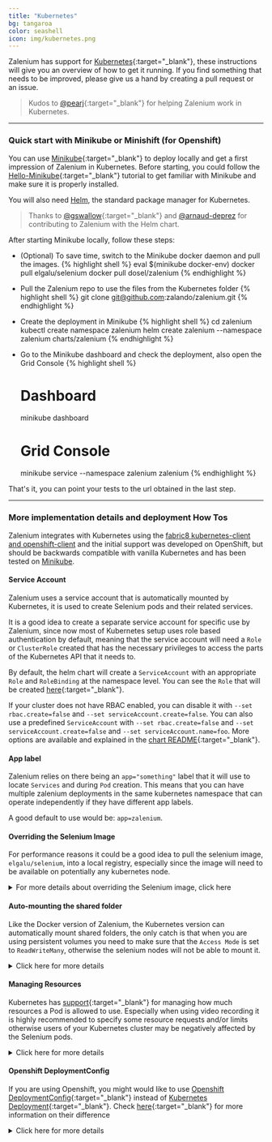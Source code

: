 ```yaml
---
title: "Kubernetes" 
bg: tangaroa
color: seashell
icon: img/kubernetes.png
---
```


Zalenium has support for [Kubernetes](https://kubernetes.io/){:target="_blank"}, these instructions will 
give you an overview of how to get it running. If you find something that needs to be improved, please give us a hand by 
creating a pull request or an issue.

> Kudos to [@pearj](https://github.com/pearj){:target="_blank"} for helping Zalenium work in Kubernetes.

***

### Quick start with Minikube or Minishift (for Openshift)

You can use [Minikube](https://kubernetes.io/docs/getting-started-guides/minikube/){:target="_blank"} 
to deploy locally and get a first impression of Zalenium in Kubernetes. Before starting, you could follow the
[Hello-Minikube](https://kubernetes.io/docs/tutorials/stateless-application/hello-minikube/){:target="_blank"}
tutorial to get familiar with Minikube and make sure it is properly installed.

You will also need [Helm](https://helm.sh/), the standard package manager for Kubernetes.

> Thanks to [@gswallow](https://github.com/gswallow){:target="_blank"} and [@arnaud-deprez](https://github.com/arnaud-deprez) for contributing to Zalenium with the Helm chart.

After starting Minikube locally, follow these steps:
* (Optional) To save time, switch to the Minikube docker daemon and pull the images.
{% highlight shell %}
    eval $(minikube docker-env)
    docker pull elgalu/selenium
    docker pull dosel/zalenium
{% endhighlight %}

* Pull the Zalenium repo to use the files from the Kubernetes folder
{% highlight shell %}
    git clone git@github.com:zalando/zalenium.git
{% endhighlight %}

* Create the deployment in Minikube
{% highlight shell %}
    cd zalenium
    kubectl create namespace zalenium
    helm create zalenium --namespace zalenium charts/zalenium
{% endhighlight %}

* Go to the Minikube dashboard and check the deployment, also open the Grid Console
{% highlight shell %}
    # Dashboard
    minikube dashboard
    # Grid Console
    minikube service --namespace zalenium zalenium
{% endhighlight %}

That's it, you can point your tests to the url obtained in the last step.

***

### More implementation details and deployment How Tos

Zalenium integrates with Kubernetes using the
[fabric8 kubernetes-client and openshift-client](https://github.com/fabric8io/kubernetes-client/)
and the initial support was developed on OpenShift, but should be backwards compatible with vanilla Kubernetes and
has been tested on [Minikube](https://github.com/kubernetes/minikube).

#### Service Account

Zalenium uses a service account that is automatically mounted by Kubernetes, it is used to create Selenium pods and 
their related services.

It is a good idea to create a separate service account for specific use by Zalenium, since now most of Kubernetes setup 
uses role based authentication by default, meaning that the service account will need a 
`Role` or `ClusterRole` created that has the necessary privileges to access the parts of 
the Kubernetes API that it needs to.

By default, the helm chart will create a `ServiceAccount` with an appropriate `Role` and `RoleBinding` at the namespace level.
You can see the `Role` that will be created [here](https://github.com/zalando/zalenium/tree/master/charts/zalenium/templates/role.yaml){:target="_blank"}.

If your cluster does not have RBAC enabled, you can disable it with `--set rbac.create=false` and `--set serviceAccount.create=false`.
You can also use a predefined `ServiceAccount` with `--set rbac.create=false` and `--set serviceAccount.create=false` and `--set serviceAccount.name=foo`.
More options are available and explained in the [chart README](https://github.com/zalando/zalenium/tree/master/charts/zalenium/README.md){:target="_blank"}.

#### App label

Zalenium relies on there being an `app="something"` label that it will use to locate `Services` and during `Pod` creation.
This means that you can have multiple zalenium deployments in the same kubernetes namespace that can operate independently
if they have different app labels.

A good default to use would be: `app=zalenium`.

#### Overriding the Selenium Image

For performance reasons it could be a good idea to pull the selenium image, `elgalu/selenium`, into a local registry,
especially since the image will need to be available on potentially any kubernetes node.

<details>
    <summary>For more details about overriding the Selenium image, click here</summary>

    <div class="container m-2 p-2">
        For example, in OpenShift there is a built in registry that can automatically pull the an image from an external registry
        (such as docker hub) 
        <a target="_blank" href="https://docs.openshift.com/container-platform/3.5/dev_guide/managing_images.html#importing-tag-and-image-metadata">on a schedule</a>.
        <br>
        <br>    
        This command will automatically import <code>elgalu/selenium</code> into the OpenShift 
        registry at <code>delivery/selenium:latest</code> updating it on a schedule.
    
{% highlight shell %}
    oc tag docker.io/elgalu/selenium:latest delivery/selenium:latest --scheduled=true
{% endhighlight %}
    
        This would then be available at <code>172.23.192.79:5000/delivery/selenium:latest</code> 
        in the OpenShift registry for example.
        <br>
        <br>
        To use that image, specify 
        <code>--set hub.seleniumImageName="172.23.192.79:5000/delivery/selenium:latest"</code> when 
        processing your <a target="_blank" href="https://helm.sh/">Helm</a> templates.
    </div>        
</details>

#### Auto-mounting the shared folder

Like the Docker version of Zalenium, the Kubernetes version can automatically mount shared folders, the only catch is 
that when you are using persistent volumes you need to make sure that the `Access Mode` is set to `ReadWriteMany`, 
otherwise the selenium nodes will not be able to mount it.

<details>
    <summary>Click here for more details</summary>

    <div class="container m-2 p-2">
        So for example you could create a persistent volume with these contents:
    
{% highlight yaml %}
    apiVersion: v1
    kind: PersistentVolume
    metadata:
      name: zalenium-shared
    spec:
      accessModes:
        - ReadWriteMany
      capacity:
        storage: 5Gi
      hostPath:
        path: /data/zalenium-shared/
{% endhighlight %}
    
        And a claim like this:
        
{% highlight yaml %}
    kind: PersistentVolumeClaim
    apiVersion: v1
    metadata:
      name: zalenium-shared
    spec:
      accessModes:
        - ReadWriteMany
      resources:
        requests:
          storage: 5Gi
{% endhighlight %}

        Zalenium will scan the <code>volumeMounts</code> for the Zalenium container when 
        it starts up, if it finds mounted volumes it will copy the <code>volume mount</code> 
        information and the linked <code>volume</code> information when it creates a
        Selenium pod.

    </div>        
</details>

#### Managing Resources

Kubernetes has [support](https://kubernetes.io/docs/concepts/configuration/manage-compute-resources-container/){:target="_blank"} 
for managing how much resources a Pod is allowed to use. Especially when using video recording it is highly recommended 
to specify some resource requests and/or limits otherwise users of your Kubernetes cluster may be negatively affected by 
the Selenium pods.

<details>
    <summary>Click here for more details</summary>

    <div class="container m-2 p-2">

        There are 2 resource requests and 2 resource limits that you can set.  The following table lists the possible values that you can use,
        however, there are no defaults, so if you don't specify anything, no resource limits or requests will be set.
        <br>
        <br>
        <table class="table table-bordered table-striped table-responsive">
          <thead>
            <tr>
              <th style="width: 150px;">Name</th>
              <th style="width: 200px;">Environment Variable</th>
              <th>Example</th>
            </tr>
          </thead>
          <tbody>
            <tr>
              <td>CPU Request</td>
              <td><code>ZALENIUM_KUBERNETES_CPU_REQUEST</code></td>
              <td><code>250m</code> (25% of a CPU core)</td>
            </tr>
            <tr>
              <td>CPU Limit</td>
              <td><code>ZALENIUM_KUBERNETES_CPU_LIMIT</code></td>
              <td><code>500m</code> (50% of a CPU core)</td>
            </tr>
            <tr>
              <td>Memory Request</td>
              <td><code>ZALENIUM_KUBERNETES_MEMORY_REQUEST</code></td>
              <td><code>1Gi</code> (1 Gibibyte)</td>
            </tr>
            <tr>
              <td>Memory Limit</td>
              <td><code>ZALENIUM_KUBERNETES_MEMORY_LIMIT</code></td>
              <td>Probably best to leave empty, because Kubernetes will kill the container if it exceeds the value.</td>
            </tr>
          </tbody>
        </table>

    </div>
</details>    

#### Openshift DeploymentConfig

If you are using Openshift, you might would like to use [Openshift DeploymentConfig](https://docs.okd.io/latest/dev_guide/deployments/how_deployments_work.html){:target="_blank"} instead of [Kubernetes Deployment](https://kubernetes.io/docs/concepts/workloads/controllers/deployment/){:target="_blank"}.
Check [here](https://docs.okd.io/latest/dev_guide/deployments/kubernetes_deployments.html#kubernetes-deployments-vs-deployment-configurations){:target="_blank"} for more information on their difference

<details>
    <summary>Click here for more details</summary>

    <div class="container m-2 p-2">
    To do so, you can apply the Helm template as such: 

{% highlight shell %}
    helm template --name zalenium \
        --set hub.serviceType=NodePort \
        --set hub.openshift.deploymentConfig.enabled=true \
        charts/zalenium | oc apply -n zalenium -f -
{% endhighlight %}

    Be careful to delete the Kubernetes Deployment before, otherwise the 2 zalenium instannce will get in concurrence when create selenium pods.

    This will create a DeploymentConfig with a deployment trigger `ConfigChange`, which is more or less equivalent to what Kubernetes Deployment is doing, which means redeploying 
    your application if the config has changed.

    If you want to add another trigger like an Image, you can create a yaml file `openshift-values.yaml` with all your parameters such as: 

{% highlight yaml %}
    hub:
      serviceType: NodePort
      openshift:
        deploymentConfig:
          enabled: true
          triggers:
            - type: "ConfigChange"
            - type: "ImageChange"
              imageChangeParams:
                automatic: true
                from:
                  kind: "ImageStreamTag"
                  name: "zalenium:latest"
                containerNames:
                  - "zalenium"
{% endhighlight %}

    And then apply the helm template with this file: 

{% highlight shell %}
    helm template --name zalenium -f openshift-values.yaml charts/zalenium | oc apply -n zalenium -f -
{% endhighlight %}

    This will create a DeploymentConfig that will rollout a new Pod whenever the configuration has changed or a new image zalenium:latest has been pushed in the internal docker registry of Openshift.
    </div>
</details>
